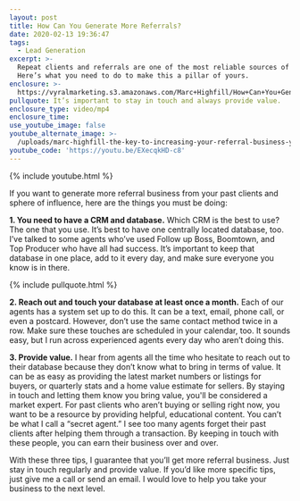 ```yaml
---
layout: post
title: How Can You Generate More Referrals?
date: 2020-02-13 19:36:47
tags:
  - Lead Generation
excerpt: >-
  Repeat clients and referrals are one of the most reliable sources of business.
  Here’s what you need to do to make this a pillar of yours.
enclosure: >-
  https://vyralmarketing.s3.amazonaws.com/Marc+Highfill/How+Can+You+Generate+More+Referrals_.mp4
pullquote: It’s important to stay in touch and always provide value.
enclosure_type: video/mp4
enclosure_time:
use_youtube_image: false
youtube_alternate_image: >-
  /uploads/marc-highfill-the-key-to-increasing-your-referral-business-youtube.jpg
youtube_code: 'https://youtu.be/EXecqkHD-c8'
---
```


{% include youtube.html %}

If you want to generate more referral business from your past clients and sphere of influence, here are the things you must be doing:

**1\. You need to have a CRM and database.** Which CRM is the best to use? The one that you use. It’s best to have one centrally located database, too. I’ve talked to some agents who’ve used Follow up Boss, Boomtown, and Top Producer who have all had success. It’s important to keep that database in one place, add to it every day, and make sure everyone you know is in there.&nbsp;

{% include pullquote.html %}

**2\. Reach out and touch your database at least once a month.** Each of our agents has a system set up to do this. It can be a text, email, phone call, or even a postcard. However, don’t use the same contact method twice in a row. Make sure these touches are scheduled in your calendar, too. It sounds easy, but I run across experienced agents every day who aren’t doing this.

**3\. Provide value.** I hear from agents all the time who hesitate to reach out to their database because they don’t know what to bring in terms of value. It can be as easy as providing the latest market numbers or listings for buyers, or quarterly stats and a home value estimate for sellers. By staying in touch and letting them know you bring value, you'll be considered a market expert. For past clients who aren’t buying or selling right now, you want to be a resource by providing helpful, educational content. You can’t be what I call a “secret agent.” I see too many agents forget their past clients after helping them through a transaction. By keeping in touch with these people, you can earn their business over and over.

With these three tips, I guarantee that you’ll get more referral business. Just stay in touch regularly and provide value. If you’d like more specific tips, just give me a call or send an email. I would love to help you take your business to the next level.